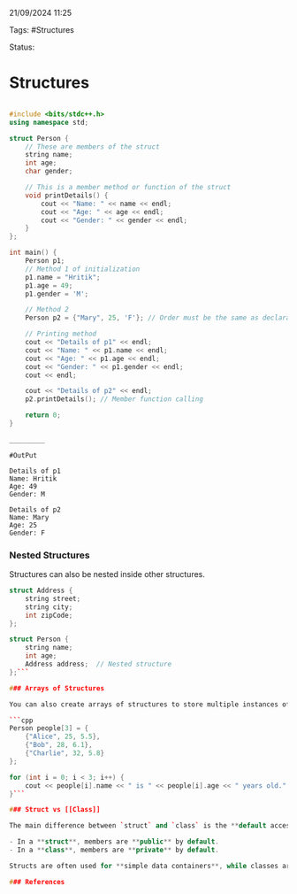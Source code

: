 21/09/2024 11:25

Tags: #Structures

Status:

# Structures


```cpp

#include <bits/stdc++.h>
using namespace std;

struct Person {
    // These are members of the struct
    string name;
    int age;
    char gender;

    // This is a member method or function of the struct
    void printDetails() {
        cout << "Name: " << name << endl;
        cout << "Age: " << age << endl;
        cout << "Gender: " << gender << endl;
    }
};

int main() {
    Person p1;
    // Method 1 of initialization
    p1.name = "Hritik";
    p1.age = 49;
    p1.gender = 'M';

    // Method 2
    Person p2 = {"Mary", 25, 'F'}; // Order must be the same as declaration

    // Printing method
    cout << "Details of p1" << endl;
    cout << "Name: " << p1.name << endl;
    cout << "Age: " << p1.age << endl;
    cout << "Gender: " << p1.gender << endl;
    cout << endl;

    cout << "Details of p2" << endl;
    p2.printDetails(); // Member function calling

    return 0;
}

_________
```
```
#OutPut

Details of p1
Name: Hritik
Age: 49
Gender: M

Details of p2
Name: Mary
Age: 25
Gender: F

```

### Nested Structures

Structures can also be nested inside other structures.


```cpp
struct Address {
    string street;
    string city;
    int zipCode;
};

struct Person {
    string name;
    int age;
    Address address;  // Nested structure
};```

### Arrays of Structures

You can also create arrays of structures to store multiple instances of the same structure type.

```cpp
Person people[3] = {
    {"Alice", 25, 5.5},
    {"Bob", 28, 6.1},
    {"Charlie", 32, 5.8}
};

for (int i = 0; i < 3; i++) {
    cout << people[i].name << " is " << people[i].age << " years old." << endl;
}```

### Struct vs [[Class]]

The main difference between `struct` and `class` is the **default access modifier**:

- In a **struct**, members are **public** by default.
- In a **class**, members are **private** by default.

Structs are often used for **simple data containers**, while classes are used for more complex functionality that includes methods and private data members.

### References